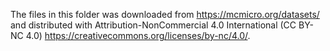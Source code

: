 The files in this folder was downloaded from https://mcmicro.org/datasets/
and distributed with Attribution-NonCommercial 4.0 International (CC BY-NC 4.0)
https://creativecommons.org/licenses/by-nc/4.0/.
